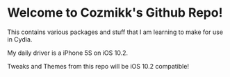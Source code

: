 # Welcome to Cozmikk's Github Repo!
This contains various packages and stuff that I am learning to make for use in Cydia. 

My daily driver is a iPhone 5S on iOS 10.2.

Tweaks and Themes from this repo will be iOS 10.2 compatible!
